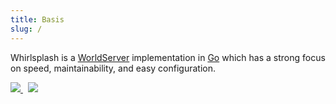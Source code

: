 ```yaml
---
title: Basis
slug: /
---
```


Whirlsplash is a
[WorldServer](http://dev.worlds.net/private/GammaDocs/WorldServer.html)
implementation in [Go](https://golang.org/) which has a strong focus on speed,
maintainability, and easy configuration.

<a href="https://discord.com/invite/8hn6padWF6" title="Discord">
	<img src="https://img.shields.io/discord/821938182274154506" />
</a>&nbsp;
<a href="https://github.com/Whirlsplash/whirl/blob/master/LICENSE" title="License">
	<img src="https://img.shields.io/github/license/Whirlsplash/whirl" />
</a>
